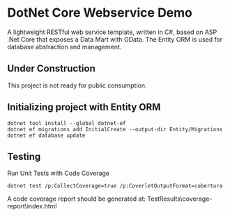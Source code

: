 # DotNet Core Webservice Demo
A lightweight RESTful web service template, written in C#, based on ASP .Net Core that exposes a Data Mart with OData.  The Entity ORM is used for database abstraction and management.

## Under Construction
This project is not ready for public consumption.

## Initializing project with Entity ORM
```
dotnet tool install --global dotnet-ef
dotnet ef migrations add InitialCreate --output-dir Entity/Migrations
dotnet ef database update
```

## Testing
Run Unit Tests with Code Coverage
```
dotnet test /p:CollectCoverage=true /p:CoverletOutputFormat=cobertura
```
A code coverage report should be generated at: TestResults\coverage-report\index.html